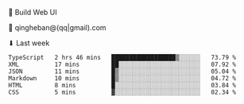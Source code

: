 🧙 Build Web UI

📧 qingheban@(qq|gmail).com

⬇ Last week

<!--START_SECTION:waka-->

```text
TypeScript   2 hrs 46 mins   ██████████████████▒░░░░░░   73.79 %
XML          17 mins         ██░░░░░░░░░░░░░░░░░░░░░░░   07.92 %
JSON         11 mins         █▒░░░░░░░░░░░░░░░░░░░░░░░   05.04 %
Markdown     10 mins         █▒░░░░░░░░░░░░░░░░░░░░░░░   04.72 %
HTML         8 mins          █░░░░░░░░░░░░░░░░░░░░░░░░   03.84 %
CSS          5 mins          ▓░░░░░░░░░░░░░░░░░░░░░░░░   02.34 %
```

<!--END_SECTION:waka-->

<!--
**banqinghe/banqinghe** is a ✨ _special_ ✨ repository because its `README.md` (this file) appears on your GitHub profile.

Here are some ideas to get you started:

- 🔭 I’m currently working on ...
- 🌱 I’m currently learning ...
- 👯 I’m looking to collaborate on ...
- 🤔 I’m looking for help with ...
- 💬 Ask me about ...
- 📫 How to reach me: ...
- 😄 Pronouns: ...
- ⚡ Fun fact: ...
-->
